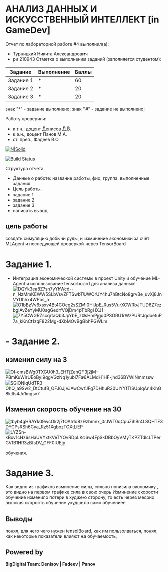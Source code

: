 # АНАЛИЗ ДАННЫХ И ИСКУССТВЕННЫЙ ИНТЕЛЛЕКТ [in GameDev]
Отчет по лабораторной работе #4 выполнил(а):
- Турницкий Никита Александрович
- ри 210943
Отметка о выполнении заданий (заполняется студентом):

| Задание | Выполнение | Баллы |
| ------ | ------ | ------ |
| Задание 1 | * | 60 |
| Задание 2 | * | 20 |
| Задание 3 | * | 20 |

знак "*" - задание выполнено; знак "#" - задание не выполнено;

Работу проверили:
- к.т.н., доцент Денисов Д.В.
- к.э.н., доцент Панов М.А.
- ст. преп., Фадеев В.О.

[![N|Solid](https://cldup.com/dTxpPi9lDf.thumb.png)](https://nodesource.com/products/nsolid)

[![Build Status](https://travis-ci.org/joemccann/dillinger.svg?branch=master)](https://travis-ci.org/joemccann/dillinger)

Структура отчета

- Данные о работе: название работы, фио, группа, выполненные задания.
- Цель работы.
- задание 1
- задание 2 
- задание 3 
- написать вывод
## цель работы 
создать симуляцию добычи руды, и изминение экономики за счёт MLAgent и последующей проверкой через TensorBoard
# Задание 1.

- Интеграция экономической системы в проект Unity и обучение ML-Agent и использование tensorboard для анализа данных!
![DQYk3ea8Z7sn7yYhWcd--n_NzMmKEWW5SLbVsvZFTSwbTUWOrUY4hu7hBtcNo8grvBe_uvXj8JnVYDhhx4WPos_a](https://user-images.githubusercontent.com/96059564/205012773-7b75758c-412c-4cb6-aac4-590eaf011c58.jpg)
![O1bBzVv6xsxv4Bt4COeg2sSZMI0HiJpE_Rus5VurXCWRbJTUD6Z7ezbgIAvZeYyMU0sgGedrfVQjDm4pTbRgHXJ1](https://user-images.githubusercontent.com/96059564/205012884-a3f2229c-d198-4c79-8972-fafb75271755.jpg)
![7Y5CWGRZscqrtaQb3JpYbE_z0sHmPjgq0PSORU1rWzPURtJqdoetuP7a_kKnCt1zqF822Mg-dXbMOvBg8bhPGWLm](https://user-images.githubusercontent.com/96059564/205012943-83b19127-877f-44de-a517-b4df25519fec.jpg)

# - Задание 2.
## изменил силу на 3
![OI-cmsBWg0TXGU0h3_EHTjZehQF3j2jM-PBmKuWIrUEoByI9qgVGzNq1yubI7Fa6ALMdH1HF-jhd36BYWINmmssw](https://user-images.githubusercontent.com/96059564/205013170-fdc9a354-dd08-4947-91e8-fe99206324b1.jpg)
![SGlONlqUdTR3-OhQ_a9Sw2_DtCtufB_OFJ6JjVJAwCwfJFg7DHhuR30UIYYfTISUpIqAn4KhG8kitls4Jc1mgsv7](https://user-images.githubusercontent.com/96059564/205013271-5e5a4d36-ae04-4308-9b93-6fe5c790f59a.jpg)
## Изменил скорость обучение на 30
![tbyb4gHRAYk09wcOk2j7fOAh1d8z9zbmnx_0rJWT0qCpuZihBr4LSQHTF3DYCPsRSh6Cya_Rz51XgbozTGXtLiEP](https://user-images.githubusercontent.com/96059564/205013810-b918c756-3794-44d8-8a59-e7130d66dd90.jpg)
![LYZSn-kBxv1cHz6sHaUVYxtkVeTYOvRDpLKo6w4FpSkDBbOyVMyTKPZTdlcLTPerGVfB1HR3zBfsDV_GFF0IUEjp](https://user-images.githubusercontent.com/96059564/205014224-6f76caa6-033b-49c4-8b08-5dbf92b46d17.jpg)

 обучения. 
# Задание 3.
  Как видно из графиков изминение силы, сильно понизила экономику , это видно на первом графике 
  сила в свою очерь
  Изминение скорости обучение изменило потери в худжею сторону, то есть через месрно высокая скорость обучение ухудшело само обучениее

## Выводы
понял, для чего чего нужен tensolBoard, как им пользолваться,
понял, как некоторые показатели влияют на обучаемость,


## Powered by

**BigDigital Team: Denisov | Fadeev | Panov**
